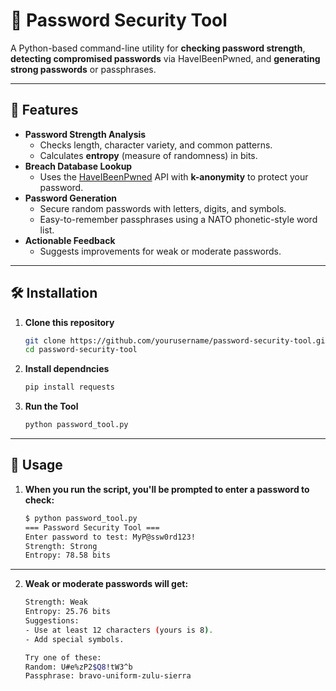 # 🔐 Password Security Tool

A Python-based command-line utility for **checking password strength**, **detecting compromised passwords** via HaveIBeenPwned, and **generating strong passwords** or passphrases.

---

## 📜 Features
- **Password Strength Analysis**
  - Checks length, character variety, and common patterns.
  - Calculates **entropy** (measure of randomness) in bits.
- **Breach Database Lookup**
  - Uses the [HaveIBeenPwned](https://haveibeenpwned.com/Passwords) API with **k-anonymity** to protect your password.
- **Password Generation**
  - Secure random passwords with letters, digits, and symbols.
  - Easy-to-remember passphrases using a NATO phonetic-style word list.
- **Actionable Feedback**
  - Suggests improvements for weak or moderate passwords.

---

## 🛠 Installation

1. **Clone this repository**
   ```bash
   git clone https://github.com/yourusername/password-security-tool.git
   cd password-security-tool


2. **Install dependncies**
   ```bash
   pip install requests

3. **Run the Tool**
   ```bash
   python password_tool.py
---
   ## 🚀 Usage
1. **When you run the script, you'll be prompted to enter a password to check:**
   ```bash
   $ python password_tool.py
   === Password Security Tool ===
   Enter password to test: MyP@ssw0rd123!
   Strength: Strong
   Entropy: 78.58 bits
---

2. **Weak or moderate passwords will get:**
   ```bash
   Strength: Weak
   Entropy: 25.76 bits
   Suggestions:
   - Use at least 12 characters (yours is 8).
   - Add special symbols.

   Try one of these:
   Random: U#e%zP2$Q8!tW3^b
   Passphrase: bravo-uniform-zulu-sierra

   























